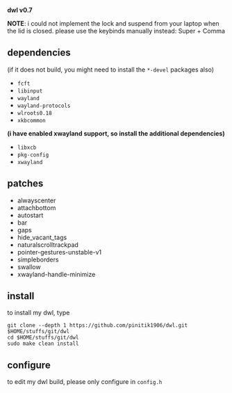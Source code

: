 **dwl v0.7**

**NOTE**: i could not implement the lock and suspend from your laptop when the lid is closed. please use the keybinds manually instead: Super + Comma

## dependencies
(if it does not build, you might need to install the `*-devel` packages also)

+ `fcft`
+ `libinput`
+ `wayland`
+ `wayland-protocols`
+ `wlroots0.18`
+ `xkbcommon`

**(i have enabled xwayland support, so install the additional dependencies)**
+ `libxcb`
+ `pkg-config`
+ `xwayland`

## patches

+ alwayscenter
+ attachbottom
+ autostart
+ bar
+ gaps
+ hide_vacant_tags
+ naturalscrolltrackpad
+ pointer-gestures-unstable-v1
+ simpleborders
+ swallow
+ xwayland-handle-minimize

## install
to install my dwl, type

```
git clone --depth 1 https://github.com/pinitik1906/dwl.git $HOME/stuffs/git/dwl
cd $HOME/stuffs/git/dwl
sudo make clean install
```

## configure
to edit my dwl build, please only configure in `config.h`
